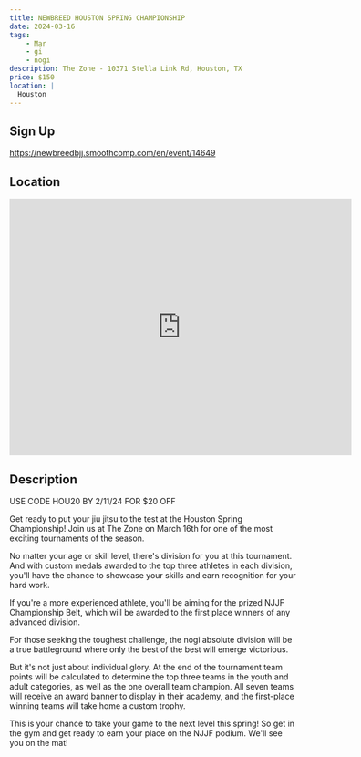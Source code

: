 ```yaml
---
title: NEWBREED HOUSTON SPRING CHAMPIONSHIP
date: 2024-03-16
tags:
    - Mar
    - gi 
    - nogi 
description: The Zone - 10371 Stella Link Rd, Houston, TX
price: $150
location: |
  Houston
---
```

## Sign Up
https://newbreedbjj.smoothcomp.com/en/event/14649

## Location
<iframe src="https://www.google.com/maps/embed?pb=!1m18!1m12!1m3!1d12345.6789!2d-95.4374084!3d29.6694300!2m3!1f0!2f0!3f0!3m2!1i1024!2i768!4f13.1!3m3!1m2!1s0x0%3A0x0!2z29.6694300!5e0!3m2!1sen!2sus!4v1234567890" width="600" height="450" style="border:0;" allowfullscreen="" loading="lazy"></iframe>

## Description
USE CODE HOU20 BY 2/11/24 FOR $20 OFF


Get ready to put your jiu jitsu to the test at the Houston Spring Championship! Join us at The Zone on March 16th for one of the most exciting tournaments of the season.


No matter your age or skill level, there's division for you at this tournament. And with custom medals awarded to the top three athletes in each division, you'll have the chance to showcase your skills and earn recognition for your hard work.


If you're a more experienced athlete, you'll be aiming for the prized NJJF Championship Belt, which will be awarded to the first place winners of any advanced division.


For those seeking the toughest challenge, the nogi absolute division will be a true battleground where only the best of the best will emerge victorious.


But it's not just about individual glory. At the end of the tournament team points will be calculated to determine the top three teams in the youth and adult categories, as well as the one overall team champion. All seven teams will receive an award banner to display in their academy, and the first-place winning teams will take home a custom trophy.


This is your chance to take your game to the next level this spring! So get in the gym and get ready to earn your place on the NJJF podium. We'll see you on the mat!